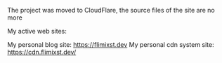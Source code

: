 The project was moved to CloudFlare, the source files of the site are no more



My active web sites:

My personal blog site: https://flimixst.dev
My personal cdn system site: https://cdn.flimixst.dev/
